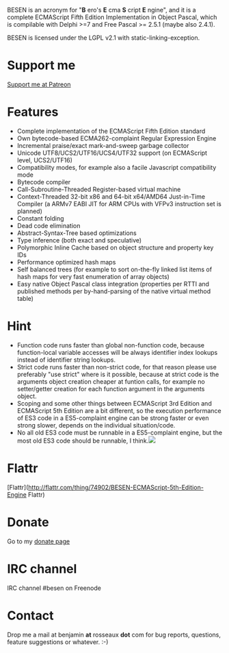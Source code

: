 
BESEN is an acronym for "**B** ero's **E** cma **S** cript **E** ngine", and it is a complete ECMAScript Fifth Edition Implementation in Object Pascal, which is compilable with Delphi >=7 and Free Pascal >= 2.5.1 (maybe also 2.4.1).

BESEN is licensed under the LGPL v2.1 with static-linking-exception.

# Support me

[Support me at Patreon](https://www.patreon.com/bero)

# Features

* Complete implementation of the ECMAScript Fifth Edition standard
* Own bytecode-based ECMA262-complaint Regular Expression Engine
* Incremental praise/exact mark-and-sweep garbage collector
* Unicode UTF8/UCS2/UTF16/UCS4/UTF32 support (on ECMAScript level, UCS2/UTF16)
* Compatibility modes, for example also a facile Javascript compatibility mode
* Bytecode compiler
* Call-Subroutine-Threaded Register-based virtual machine
* Context-Threaded 32-bit x86 and 64-bit x64/AMD64 Just-in-Time Compiler (a ARMv7 EABI JIT for ARM CPUs with VFPv3 instruction set is planned)
* Constant folding
* Dead code elimination
* Abstract-Syntax-Tree based optimizations
* Type inference (both exact and speculative)
* Polymorphic Inline Cache based on object structure and property key IDs
* Performance optimized hash maps
* Self balanced trees (for example to sort on-the-fly linked list items of hash maps for very fast enumeration of array objects)
* Easy native Object Pascal class integration (properties per RTTI and published methods per by-hand-parsing of the native virtual method table)

# Hint

* Function code runs faster than global non-function code, because function-local variable accesses will be always identifier index lookups instead of identifier string lookups.
* Strict code runs faster than non-strict code, for that reason please use preferably "use strict" where is it possible, because at strict code is the arguments object creation cheaper at funtion calls, for example no setter/getter creation for each function argument in the arguments object.
* Scoping and some other things between ECMAScript 3rd Edition and ECMAScript 5th Edition are a bit different, so the execution performance of ES3 code in a ES5-complaint engine can be strong faster or even strong slower, depends on the individual situation/code.
* No all old ES3 code must be runnable in a ES5-complaint engine, but the most old ES3 code should be runnable, I think.<img src="http://rootserver.rosseaux.net/piwik/piwik.php?idsite=10&rec=1&dummy=besen.png">

# Flattr

[Flattr](http://flattr.com/thing/74902/BESEN-ECMAScript-5th-Edition-Engine Flattr)
 
# Donate

Go to my [donate page](http://vserver.rosseaux.net/donate/)

# IRC channel

IRC channel #besen on Freenode

# Contact

Drop me a mail at benjamin **at** rosseaux **dot** com for bug reports, questions, feature suggestions or whatever. :-)

